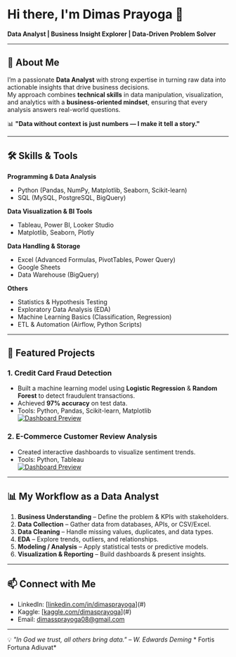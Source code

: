 # Hi there, I'm Dimas Prayoga 👋  
**Data Analyst | Business Insight Explorer | Data-Driven Problem Solver**

---

## 🚀 About Me  
I’m a passionate **Data Analyst** with strong expertise in turning raw data into actionable insights that drive business decisions.  
My approach combines **technical skills** in data manipulation, visualization, and analytics with a **business-oriented mindset**, ensuring that every analysis answers real-world questions.

📊 **"Data without context is just numbers — I make it tell a story."**

---

## 🛠 Skills & Tools

**Programming & Data Analysis**
- Python (Pandas, NumPy, Matplotlib, Seaborn, Scikit-learn)
- SQL (MySQL, PostgreSQL, BigQuery)


**Data Visualization & BI Tools**
- Tableau, Power BI, Looker Studio
- Matplotlib, Seaborn, Plotly

**Data Handling & Storage**
- Excel (Advanced Formulas, PivotTables, Power Query)
- Google Sheets
- Data Warehouse (BigQuery)

**Others**
- Statistics & Hypothesis Testing
- Exploratory Data Analysis (EDA)
- Machine Learning Basics (Classification, Regression)
- ETL & Automation (Airflow, Python Scripts)

---

## 📂 Featured Projects

### 1. **Credit Card Fraud Detection**
- Built a machine learning model using **Logistic Regression** & **Random Forest** to detect fraudulent transactions.
- Achieved **97% accuracy** on test data.
- Tools: Python, Pandas, Scikit-learn, Matplotlib  
[![Dashboard Preview](images/dashboard-preview.png)](https://public.tableau.com/views/Visualisasi_Analysis_CreditCardFraudDetectionMLGULB/Dashboard1?:showVizHome=no&:embed=true)

### 2. **E-Commerce Customer Review Analysis**
- Created interactive dashboards to visualize sentiment trends.
- Tools: Python, Tableau  
[![Dashboard Preview](path/to/preview-image.png)](https://public.tableau.com/views/Visualisasi_WomensE-commerceClothing/Dashboard-Women-Ecommerce?:showVizHome=no&:embed=true)

---

## 📊 My Workflow as a Data Analyst

1. **Business Understanding** – Define the problem & KPIs with stakeholders.
2. **Data Collection** – Gather data from databases, APIs, or CSV/Excel.
3. **Data Cleaning** – Handle missing values, duplicates, and data types.
4. **EDA** – Explore trends, outliers, and relationships.
5. **Modeling / Analysis** – Apply statistical tests or predictive models.
6. **Visualization & Reporting** – Build dashboards & present insights.

---

## 📫 Connect with Me

- LinkedIn: [[linkedin.com/in/dimasprayoga](https://www.linkedin.com/in/dimas-prayogaa/)](#)
- Kaggle: [[kaggle.com/dimasprayoga](https://www.kaggle.com/dimasprayoga)](#)
- Email: dimassprayoga08@gmail.com

---

💡 *"In God we trust, all others bring data." – W. Edwards Deming*
    * Fortis Fortuna Adiuvat*
